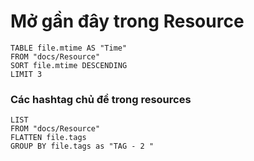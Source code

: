 
# Mở gần đây trong Resource
```dataview
TABLE file.mtime AS "Time"
FROM "docs/Resource"
SORT file.mtime DESCENDING
LIMIT 3
```

### Các hashtag chủ đề trong resources
```dataview
LIST
FROM "docs/Resource" 
FLATTEN file.tags
GROUP BY file.tags as "TAG - 2 "
```
